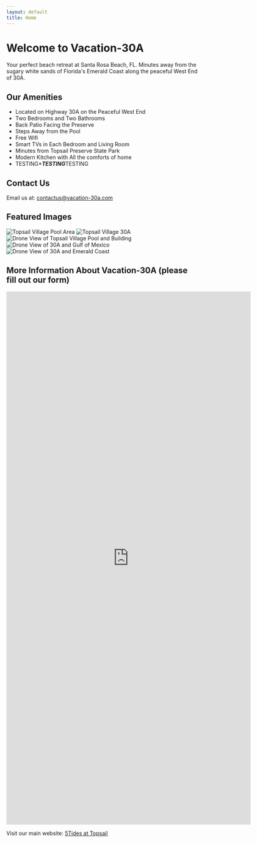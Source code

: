 ```yaml
---
layout: default
title: Home
---
```


# Welcome to Vacation-30A

Your perfect beach retreat at Santa Rosa Beach, FL. Minutes away from the sugary white sands of Florida's Emerald Coast along the peaceful West End of 30A.

## Our Amenities
- Located on Highway 30A on the Peaceful West End
- Two Bedrooms and Two Bathrooms
- Back Patio Facing the Preserve
- Steps Away from the Pool
- Free Wifi
- Smart TVs in Each Bedroom and Living Room
- Minutes from Topsail Preserve State Park
- Modern Kitchen with All the comforts of home
- TESTING****TESTING***TESTING

## Contact Us
Email us at: [contactus@vacation-30a.com](mailto:5tidesfl@gmail.com)

## Featured Images
![Topsail Village Pool Area](web_412%20Topsail%20Village%20%20_30.jpg)
![Topsail Village 30A](web_412%20Topsail%20Village%20%20_31.jpg)
![Drone View of Topsail Village Pool and Building](web_412%20Topsail%20Village%20%20_32.jpg)
![Drone View of 30A and Gulf of Mexico](web_412%20Topsail%20Village%20%20_33.jpg)
![Drone View of 30A and Emerald Coast](web_412%20Topsail%20Village%20%20_34.jpg)



## More Information About Vacation-30A (please fill out our form)
<iframe src="https://docs.google.com/forms/d/e/1FAIpQLSd6xqATwH8-ZKf9176wsEocRiq504atIWmAFRiSTrABRurcMA/viewform?embedded=true" width="640" height="1394" frameborder="0" marginheight="0" marginwidth="0">Loading…</iframe>

Visit our main website: [5Tides at Topsail](https://5tidesfl.com)
